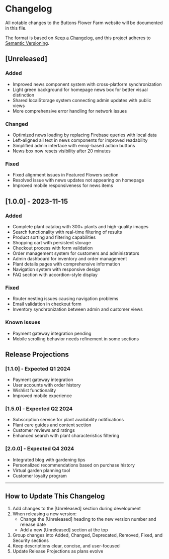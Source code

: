 # Changelog
All notable changes to the Buttons Flower Farm website will be documented in this file.

The format is based on [Keep a Changelog](https://keepachangelog.com/en/1.0.0/),
and this project adheres to [Semantic Versioning](https://semver.org/spec/v2.0.0.html).

## [Unreleased]

### Added
- Improved news component system with cross-platform synchronization
- Light green background for homepage news box for better visual distinction
- Shared localStorage system connecting admin updates with public views
- More comprehensive error handling for network issues

### Changed
- Optimized news loading by replacing Firebase queries with local data
- Left-aligned all text in news components for improved readability
- Simplified admin interface with emoji-based action buttons
- News box now resets visibility after 20 minutes

### Fixed
- Fixed alignment issues in Featured Flowers section
- Resolved issue with news updates not appearing on homepage
- Improved mobile responsiveness for news items

## [1.0.0] - 2023-11-15

### Added
- Complete plant catalog with 300+ plants and high-quality images
- Search functionality with real-time filtering of results
- Product sorting and filtering capabilities
- Shopping cart with persistent storage
- Checkout process with form validation
- Order management system for customers and administrators
- Admin dashboard for inventory and order management
- Plant details pages with comprehensive information
- Navigation system with responsive design
- FAQ section with accordion-style display

### Fixed
- Router nesting issues causing navigation problems
- Email validation in checkout form
- Inventory synchronization between admin and customer views

### Known Issues
- Payment gateway integration pending
- Mobile scrolling behavior needs refinement in some sections

## Release Projections

### [1.1.0] - Expected Q1 2024
- Payment gateway integration
- User accounts with order history
- Wishlist functionality
- Improved mobile experience

### [1.5.0] - Expected Q2 2024
- Subscription service for plant availability notifications
- Plant care guides and content section
- Customer reviews and ratings
- Enhanced search with plant characteristics filtering

### [2.0.0] - Expected Q4 2024
- Integrated blog with gardening tips
- Personalized recommendations based on purchase history
- Virtual garden planning tool
- Customer loyalty program

---

## How to Update This Changelog

1. Add changes to the [Unreleased] section during development
2. When releasing a new version:
   - Change the [Unreleased] heading to the new version number and release date
   - Add a new [Unreleased] section at the top
3. Group changes into Added, Changed, Deprecated, Removed, Fixed, and Security sections
4. Keep descriptions clear, concise, and user-focused
5. Update Release Projections as plans evolve 
